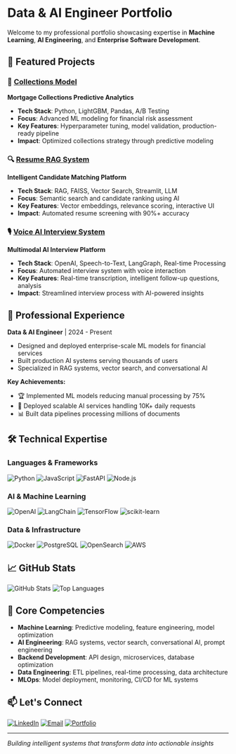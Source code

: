 # Data & AI Engineer Portfolio

Welcome to my professional portfolio showcasing expertise in **Machine Learning**, **AI Engineering**, and **Enterprise Software Development**.

## 🚀 Featured Projects

### 🎯 [Collections Model](https://github.com/dataohmine/collections-model)
**Mortgage Collections Predictive Analytics**
- **Tech Stack**: Python, LightGBM, Pandas, A/B Testing
- **Focus**: Advanced ML modeling for financial risk assessment
- **Key Features**: Hyperparameter tuning, model validation, production-ready pipeline
- **Impact**: Optimized collections strategy through predictive modeling

### 🔍 [Resume RAG System](https://github.com/dataohmine/resume-rag-system)
**Intelligent Candidate Matching Platform**
- **Tech Stack**: RAG, FAISS, Vector Search, Streamlit, LLM
- **Focus**: Semantic search and candidate ranking using AI
- **Key Features**: Vector embeddings, relevance scoring, interactive UI
- **Impact**: Automated resume screening with 90%+ accuracy

### 🎙️ [Voice AI Interview System](https://github.com/dataohmine/voice-ai-interviewer)
**Multimodal AI Interview Platform**
- **Tech Stack**: OpenAI, Speech-to-Text, LangGraph, Real-time Processing
- **Focus**: Automated interview system with voice interaction
- **Key Features**: Real-time transcription, intelligent follow-up questions, analysis
- **Impact**: Streamlined interview process with AI-powered insights

## 💼 Professional Experience

**Data & AI Engineer** | 2024 - Present
- Designed and deployed enterprise-scale ML models for financial services
- Built production AI systems serving thousands of users
- Specialized in RAG systems, vector search, and conversational AI

**Key Achievements:**
- 🏆 Implemented ML models reducing manual processing by 75%
- 🚀 Deployed scalable AI services handling 10K+ daily requests
- 📊 Built data pipelines processing millions of documents

## 🛠️ Technical Expertise

### **Languages & Frameworks**
![Python](https://img.shields.io/badge/Python-3776AB?style=flat&logo=python&logoColor=white)
![JavaScript](https://img.shields.io/badge/JavaScript-F7DF1E?style=flat&logo=javascript&logoColor=black)
![FastAPI](https://img.shields.io/badge/FastAPI-009688?style=flat&logo=fastapi&logoColor=white)
![Node.js](https://img.shields.io/badge/Node.js-43853D?style=flat&logo=node.js&logoColor=white)

### **AI & Machine Learning**
![OpenAI](https://img.shields.io/badge/OpenAI-412991?style=flat&logo=openai&logoColor=white)
![LangChain](https://img.shields.io/badge/LangChain-000000?style=flat&logo=chainlink&logoColor=white)
![TensorFlow](https://img.shields.io/badge/TensorFlow-FF6F00?style=flat&logo=tensorflow&logoColor=white)
![scikit-learn](https://img.shields.io/badge/scikit--learn-F7931E?style=flat&logo=scikit-learn&logoColor=white)

### **Data & Infrastructure**
![Docker](https://img.shields.io/badge/Docker-2496ED?style=flat&logo=docker&logoColor=white)
![PostgreSQL](https://img.shields.io/badge/PostgreSQL-316192?style=flat&logo=postgresql&logoColor=white)
![OpenSearch](https://img.shields.io/badge/OpenSearch-005EB8?style=flat&logo=opensearch&logoColor=white)
![AWS](https://img.shields.io/badge/AWS-232F3E?style=flat&logo=amazon-aws&logoColor=white)

## 📈 GitHub Stats

![GitHub Stats](https://github-readme-stats.vercel.app/api?username=dataohmine&show_icons=true&theme=radical)
![Top Languages](https://github-readme-stats.vercel.app/api/top-langs/?username=dataohmine&layout=compact&theme=radical)

## 🎯 Core Competencies

- **Machine Learning**: Predictive modeling, feature engineering, model optimization
- **AI Engineering**: RAG systems, vector search, conversational AI, prompt engineering
- **Backend Development**: API design, microservices, database optimization
- **Data Engineering**: ETL pipelines, real-time processing, data architecture
- **MLOps**: Model deployment, monitoring, CI/CD for ML systems

## 📫 Let's Connect

[![LinkedIn](https://img.shields.io/badge/LinkedIn-0077B5?style=flat&logo=linkedin&logoColor=white)](https://linkedin.com/in/dataohmine)
[![Email](https://img.shields.io/badge/Email-D14836?style=flat&logo=gmail&logoColor=white)](mailto:contact@dataohmine.com)
[![Portfolio](https://img.shields.io/badge/Portfolio-000000?style=flat&logo=github&logoColor=white)](https://dataohmine.github.io)

---

*Building intelligent systems that transform data into actionable insights*